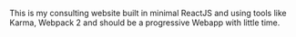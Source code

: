 This is my consulting website built in minimal ReactJS and using tools like Karma, Webpack 2 and should be a progressive Webapp with little time.
